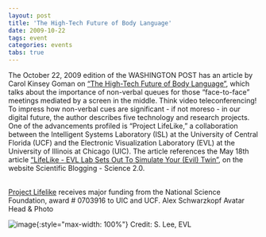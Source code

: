 ```yaml
---
layout: post
title: 'The High-Tech Future of Body Language'
date: 2009-10-22
tags: event
categories: events
tabs: true
---
```


The October 22, 2009 edition of the WASHINGTON POST has an article by Carol Kinsey Goman on <a href="http://views.washingtonpost.com/leadership/leadership_playlist/2009/10/the-high-tech-future-of-body-language.html">&ldquo;The High-Tech Future of Body Language&rdquo;</a>, which talks about the importance of non-verbal queues for those &ldquo;face-to-face&rdquo; meetings mediated by a screen in the middle. Think video teleconferencing! To impress how non-verbal cues are significant - if not moreso - in our digital future, the author describes five technology and research projects. One of the advancements profiled is &ldquo;Project LifeLike,&rdquo; a collaboration between the Intelligent Systems Laboratory (ISL) at the University of Central Florida (UCF) and the Electronic Visualization Laboratory (EVL) at the University of Illinois at Chicago (UIC). The article references the May 18th article <a href="http://www.scientificblogging.com/news_articles/lifelike_evl_lab_sets_out_simulate_your_evil_twin">&ldquo;LifeLike - EVL Lab Sets Out To Simulate Your (Evil) Twin&rdquo;</a>, on the website Scientific Blogging - Science 2.0.<br><br>

<a href="http://www.evl.uic.edu/cavern/lifelike">Project Lifelike</a> receives major funding from the National Science Foundation, award # 0703916 to UIC and UCF.
Alex Schwarzkopf Avatar Head &amp; Photo

![image](https://www.evl.uic.edu/output/originals/lifelikeimage.jpg-srcw.jpg){:style="max-width: 100%"}
Credit: S. Lee, EVL


